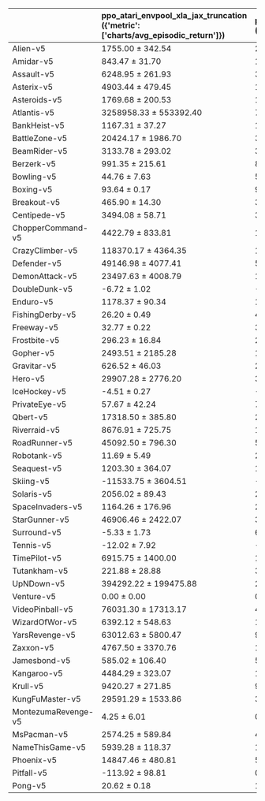 |                     | ppo_atari_envpool_xla_jax_truncation ({'metric': ['charts/avg_episodic_return']})   | ppo_atari_envpool_xla_jax_truncation_machado ({'metric': ['charts/avg_episodic_return']})   |
|:--------------------|:------------------------------------------------------------------------------------|:--------------------------------------------------------------------------------------------|
| Alien-v5            | 1755.00 ± 342.54                                                                    | 2626.45 ± 0.00                                                                              |
| Amidar-v5           | 843.47 ± 31.70                                                                      | 1323.18 ± 0.00                                                                              |
| Assault-v5          | 6248.95 ± 261.93                                                                    | 3225.26 ± 0.00                                                                              |
| Asterix-v5          | 4903.44 ± 479.45                                                                    | 11081.75 ± 0.00                                                                             |
| Asteroids-v5        | 1769.68 ± 200.53                                                                    | 1788.17 ± 0.00                                                                              |
| Atlantis-v5         | 3258958.33 ± 553392.40                                                              | 775537.50 ± 0.00                                                                            |
| BankHeist-v5        | 1167.31 ± 37.27                                                                     | 1172.79 ± 0.00                                                                              |
| BattleZone-v5       | 20424.17 ± 1986.70                                                                  | 33153.75 ± 0.00                                                                             |
| BeamRider-v5        | 3133.78 ± 293.02                                                                    | 3161.69 ± 0.00                                                                              |
| Berzerk-v5          | 991.35 ± 215.61                                                                     | 814.51 ± 0.00                                                                               |
| Bowling-v5          | 44.76 ± 7.63                                                                        | 50.89 ± 0.00                                                                                |
| Boxing-v5           | 93.64 ± 0.17                                                                        | 96.49 ± 0.00                                                                                |
| Breakout-v5         | 465.90 ± 14.30                                                                      | 373.85 ± 0.00                                                                               |
| Centipede-v5        | 3494.08 ± 58.71                                                                     | 3082.35 ± 0.00                                                                              |
| ChopperCommand-v5   | 4422.79 ± 833.81                                                                    | 12176.00 ± 0.00                                                                             |
| CrazyClimber-v5     | 118370.17 ± 4364.35                                                                 | 135736.62 ± 0.00                                                                            |
| Defender-v5         | 49146.98 ± 4077.41                                                                  | 57146.62 ± 0.00                                                                             |
| DemonAttack-v5      | 23497.63 ± 4008.79                                                                  | 12115.09 ± 0.00                                                                             |
| DoubleDunk-v5       | -6.72 ± 1.02                                                                        | -0.68 ± 0.00                                                                                |
| Enduro-v5           | 1178.37 ± 90.34                                                                     | 1734.94 ± 0.00                                                                              |
| FishingDerby-v5     | 26.20 ± 0.49                                                                        | 42.35 ± 0.00                                                                                |
| Freeway-v5          | 32.77 ± 0.22                                                                        | 33.63 ± 0.00                                                                                |
| Frostbite-v5        | 296.23 ± 16.84                                                                      | 269.59 ± 0.00                                                                               |
| Gopher-v5           | 2493.51 ± 2185.28                                                                   | 16318.98 ± 0.00                                                                             |
| Gravitar-v5         | 626.52 ± 46.03                                                                      | 2695.44 ± 0.00                                                                              |
| Hero-v5             | 29907.28 ± 2776.20                                                                  | 33900.23 ± 0.00                                                                             |
| IceHockey-v5        | -4.51 ± 0.27                                                                        | -4.38 ± 0.00                                                                                |
| PrivateEye-v5       | 57.67 ± 42.24                                                                       | 72.25 ± 0.00                                                                                |
| Qbert-v5            | 17318.50 ± 385.80                                                                   | 22940.53 ± 0.00                                                                             |
| Riverraid-v5        | 8676.91 ± 725.75                                                                    | 11789.25 ± 0.00                                                                             |
| RoadRunner-v5       | 45092.50 ± 796.30                                                                   | 57660.25 ± 0.00                                                                             |
| Robotank-v5         | 11.69 ± 5.49                                                                        | 27.58 ± 0.00                                                                                |
| Seaquest-v5         | 1203.30 ± 364.07                                                                    | 1882.95 ± 0.00                                                                              |
| Skiing-v5           | -11533.75 ± 3604.51                                                                 | -29998.00 ± 0.00                                                                            |
| Solaris-v5          | 2056.02 ± 89.43                                                                     | 2067.62 ± 0.00                                                                              |
| SpaceInvaders-v5    | 1164.26 ± 176.96                                                                    | 2849.32 ± 0.00                                                                              |
| StarGunner-v5       | 46906.46 ± 2422.07                                                                  | 34239.50 ± 0.00                                                                             |
| Surround-v5         | -5.33 ± 1.73                                                                        | 6.12 ± 0.00                                                                                 |
| Tennis-v5           | -12.02 ± 7.92                                                                       | -0.35 ± 0.00                                                                                |
| TimePilot-v5        | 6915.75 ± 1400.00                                                                   | 10997.38 ± 0.00                                                                             |
| Tutankham-v5        | 221.88 ± 28.88                                                                      | 305.59 ± 0.00                                                                               |
| UpNDown-v5          | 394292.22 ± 199475.88                                                               | 263615.69 ± 0.00                                                                            |
| Venture-v5          | 0.00 ± 0.00                                                                         | 0.00 ± 0.00                                                                                 |
| VideoPinball-v5     | 76031.30 ± 17313.17                                                                 | 412265.15 ± 0.00                                                                            |
| WizardOfWor-v5      | 6392.12 ± 548.63                                                                    | 11283.50 ± 0.00                                                                             |
| YarsRevenge-v5      | 63012.63 ± 5800.47                                                                  | 97739.87 ± 0.00                                                                             |
| Zaxxon-v5           | 4767.50 ± 3370.76                                                                   | 16688.62 ± 0.00                                                                             |
| Jamesbond-v5        | 585.02 ± 106.40                                                                     | 522.06 ± 0.00                                                                               |
| Kangaroo-v5         | 4484.29 ± 323.07                                                                    | 14603.50 ± 0.00                                                                             |
| Krull-v5            | 9420.27 ± 271.85                                                                    | 9884.79 ± 0.00                                                                              |
| KungFuMaster-v5     | 29591.29 ± 1533.86                                                                  | 31035.50 ± 0.00                                                                             |
| MontezumaRevenge-v5 | 4.25 ± 6.01                                                                         | 0.00 ± 0.00                                                                                 |
| MsPacman-v5         | 2574.25 ± 589.84                                                                    | 4838.56 ± 0.00                                                                              |
| NameThisGame-v5     | 5939.28 ± 118.37                                                                    | 11958.65 ± 0.00                                                                             |
| Phoenix-v5          | 14847.46 ± 480.81                                                                   | 5685.30 ± 0.00                                                                              |
| Pitfall-v5          | -113.92 ± 98.81                                                                     | 0.00 ± 0.00                                                                                 |
| Pong-v5             | 20.62 ± 0.18                                                                        | 16.10 ± 0.00                                                                                |